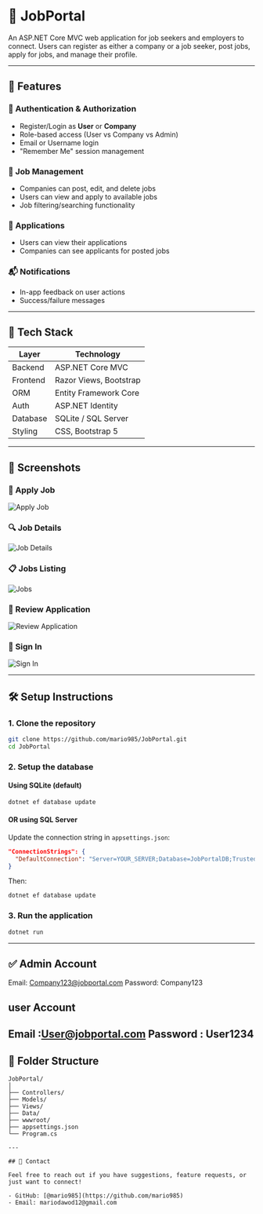# 💼 JobPortal

An ASP.NET Core MVC web application for job seekers and employers to connect. Users can register as either a company or a job seeker, post jobs, apply for jobs, and manage their profile.

---

## 🚀 Features

### 👥 Authentication & Authorization
- Register/Login as **User** or **Company**
- Role-based access (User vs Company vs Admin)
- Email or Username login
- "Remember Me" session management

### 📝 Job Management
- Companies can post, edit, and delete jobs
- Users can view and apply to available jobs
- Job filtering/searching functionality

### 📄 Applications
- Users can view their applications
- Companies can see applicants for posted jobs

### 📬 Notifications
- In-app feedback on user actions
- Success/failure messages

---

## 🧰 Tech Stack

| Layer        | Technology                       |
|--------------|----------------------------------|
| Backend      | ASP.NET Core MVC                 |
| Frontend     | Razor Views, Bootstrap           |
| ORM          | Entity Framework Core            |
| Auth         | ASP.NET Identity                 |
| Database     | SQLite / SQL Server              |
| Styling      | CSS, Bootstrap 5                 |

---

## 📸 Screenshots

### 📝 Apply Job
![Apply Job](Screenshots/ApplyJob.png)

### 🔍 Job Details
![Job Details](Screenshots/JobDetails.png)

### 📋 Jobs Listing
![Jobs](Screenshots/Jobs.png)

### 🧾 Review Application
![Review Application](Screenshots/reviewapplication.png)

### 🔐 Sign In
![Sign In](Screenshots/SignIn.png)



---

## 🛠️ Setup Instructions

### 1. Clone the repository

```bash
git clone https://github.com/mario985/JobPortal.git
cd JobPortal
```

### 2. Setup the database

#### Using SQLite (default)

```bash
dotnet ef database update
```

#### OR using SQL Server

Update the connection string in `appsettings.json`:

```json
"ConnectionStrings": {
  "DefaultConnection": "Server=YOUR_SERVER;Database=JobPortalDB;Trusted_Connection=True;"
}
```

Then:

```bash
dotnet ef database update
```

### 3. Run the application

```bash
dotnet run
```

---

## ✅ Admin Account
Email: Company123@jobportal.com
Password: Company123
## user  Account
Email :User@jobportal.com
Password : User1234
---

## 📂 Folder Structure

```
JobPortal/
│
├── Controllers/
├── Models/
├── Views/
├── Data/
├── wwwroot/
├── appsettings.json
└── Program.cs

---

## 📧 Contact

Feel free to reach out if you have suggestions, feature requests, or just want to connect!

- GitHub: [@mario985](https://github.com/mario985)
- Email: mariodawod12@gmail.com